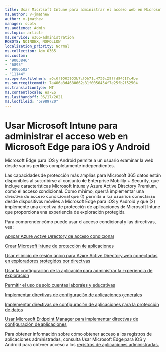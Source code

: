 ```yaml
---
title: Usar Microsoft Intune para administrar el acceso web en Microsoft Edge para iOS y Android
ms.author: v-jmathew
author: v-jmathew
manager: scotv
ms.audience: Admin
ms.topic: article
ms.service: o365-administration
ROBOTS: NOINDEX, NOFOLLOW
localization_priority: Normal
ms.collection: Adm_O365
ms.custom:
- "9003846"
- "6895"
- "9006502"
- "11144"
ms.openlocfilehash: a6c6f9563933b7cf6b71c4758c29ffd94617c4be
ms.sourcegitcommit: 7a406a3d4680662e81f0056454f7e25fb2f52504
ms.translationtype: MT
ms.contentlocale: es-ES
ms.lasthandoff: 06/17/2021
ms.locfileid: "52989720"
---
```

# <a name="use-microsoft-intune-to-manage-web-access-in-microsoft-edge-for-ios-and-android"></a>Usar Microsoft Intune para administrar el acceso web en Microsoft Edge para iOS y Android

Microsoft Edge para iOS y Android permite a un usuario examinar la web desde varios perfiles completamente independientes.

Las capacidades de protección más amplias para Microsoft 365 datos están disponibles al suscribirse al conjunto de Enterprise Mobility + Security, que incluye características Microsoft Intune y Azure Active Directory Premium, como el acceso condicional. Como mínimo, querrá implementar una directiva de acceso condicional que (1) permita a los usuarios conectarse desde dispositivos móviles a Microsoft Edge para iOS y Android y que (2) implemente una directiva de protección de aplicaciones de Microsoft Intune que proporciona una experiencia de exploración protegida.

Para comprender cómo puede usar el acceso condicional y las directivas, vea:

[Aplicar Azure Active Directory de acceso condicional](https://go.microsoft.com/fwlink/?linkid=2132481)

[Crear Microsoft Intune de protección de aplicaciones](https://go.microsoft.com/fwlink/?linkid=2132651)

[Usar el inicio de sesión único para Azure Active Directory web conectadas en exploradores protegidos por directivas](https://go.microsoft.com/fwlink/?linkid=2132482)

[Usar la configuración de la aplicación para administrar la experiencia de exploración](https://go.microsoft.com/fwlink/?linkid=2132483)

[Permitir el uso de solo cuentas laborales y educativas](https://go.microsoft.com/fwlink/?linkid=2132652)

[Implementar directivas de configuración de aplicaciones generales](https://go.microsoft.com/fwlink/?linkid=2132653)

[Implementar directivas de configuración de aplicaciones para la protección de datos](https://go.microsoft.com/fwlink/?linkid=2132654)

[Usar Microsoft Endpoint Manager para implementar directivas de configuración de aplicaciones](https://go.microsoft.com/fwlink/?linkid=2132707)

Para obtener información sobre cómo obtener acceso a los registros de aplicaciones administradas, consulta Usar Microsoft Edge para iOS y Android para obtener acceso a los [registros de aplicaciones administradas.](https://go.microsoft.com/fwlink/?linkid=2132578)
